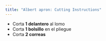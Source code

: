 ```yaml
---
title: "Albert apron: Cutting Instructions"
---
```


- Corta **1 delantero** al lomo
- Corta **1 bolsillo** en el pliegue
- Corta **2 correas**
